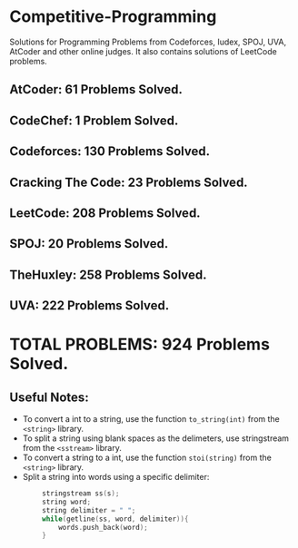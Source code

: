 # Competitive-Programming
Solutions for Programming Problems from Codeforces, Iudex, SPOJ, UVA, AtCoder and other online judges. It also contains solutions of LeetCode problems.

## AtCoder: 61 Problems Solved.
## CodeChef: 1 Problem Solved.
## Codeforces: 130 Problems Solved.
## Cracking The Code: 23 Problems Solved.
## LeetCode: 208 Problems Solved.
## SPOJ: 20 Problems Solved.
## TheHuxley: 258 Problems Solved.
## UVA: 222 Problems Solved.

# TOTAL PROBLEMS: 924 Problems Solved.

## Useful Notes:
* To convert a int to a string, use the function ```to_string(int)``` from the ```<string>``` library.
* To split a string using blank spaces as the delimeters, use stringstream from the ```<sstream>``` library.
* To convert a string to a int, use the function ```stoi(string)``` from the ```<string>``` library.
* Split a string into words using a specific delimiter:
```c++
        stringstream ss(s);
        string word;
        string delimiter = " ";
        while(getline(ss, word, delimiter)){
            words.push_back(word);
        }
```
